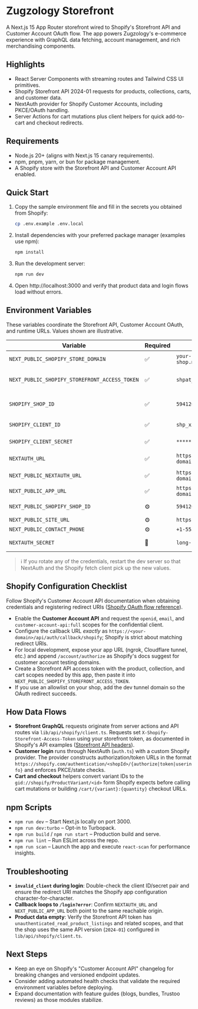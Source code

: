 # Zugzology Storefront

A Next.js 15 App Router storefront wired to Shopify's Storefront API and Customer Account OAuth flow. The app powers Zugzology's e-commerce experience with GraphQL data fetching, account management, and rich merchandising components.

## Highlights
- React Server Components with streaming routes and Tailwind CSS UI primitives.
- Shopify Storefront API 2024-01 requests for products, collections, carts, and customer data.
- NextAuth provider for Shopify Customer Accounts, including PKCE/OAuth handling.
- Server Actions for cart mutations plus client helpers for quick add-to-cart and checkout redirects.

## Requirements
- Node.js 20+ (aligns with Next.js 15 canary requirements).
- npm, pnpm, yarn, or bun for package management.
- A Shopify store with the Storefront API and Customer Account API enabled.

## Quick Start
1. Copy the sample environment file and fill in the secrets you obtained from Shopify:
   ```bash
   cp .env.example .env.local
   ```
2. Install dependencies with your preferred package manager (examples use npm):
   ```bash
   npm install
   ```
3. Run the development server:
   ```bash
   npm run dev
   ```
4. Open http://localhost:3000 and verify that product data and login flows load without errors.

## Environment Variables
These variables coordinate the Storefront API, Customer Account OAuth, and runtime URLs. Values shown are illustrative.

| Variable | Required | Example | Purpose |
| --- | --- | --- | --- |
| `NEXT_PUBLIC_SHOPIFY_STORE_DOMAIN` | ✅ | `your-shop.myshopify.com` | Base domain for Storefront API requests and checkout redirects. |
| `NEXT_PUBLIC_SHOPIFY_STOREFRONT_ACCESS_TOKEN` | ✅ | `shpat_***` | Token used in the `X-Shopify-Storefront-Access-Token` header for Storefront API calls ([Shopify Storefront API guide](https://shopify.dev/docs/api/storefront/latest/queries/Customer)). |
| `SHOPIFY_SHOP_ID` | ✅ | `59412611132` | Numeric shop ID for the Customer Account OAuth URLs (`https://shopify.com/authentication/<shopId>/...`). |
| `SHOPIFY_CLIENT_ID` | ✅ | `shp_xxx-xxx` | Shopify Customer Account public client ID. The code adds the `shp_` prefix if it is missing. |
| `SHOPIFY_CLIENT_SECRET` | ✅ | `********` | Customer Account confidential client secret used during the token exchange. |
| `NEXTAUTH_URL` | ✅ | `https://your-domain.com` | Base URL NextAuth uses to compute the callback route (`/api/auth/callback/shopify`). |
| `NEXT_PUBLIC_NEXTAUTH_URL` | ✅ | `https://your-domain.com` | Mirrors `NEXTAUTH_URL` for client-side redirects and debug messaging. |
| `NEXT_PUBLIC_APP_URL` | ✅ | `https://your-domain.com` | Used by API routes to redirect after login/logout. |
| `NEXT_PUBLIC_SHOPIFY_SHOP_ID` | ⚙️ | `59412611132` | Optional client-side copy of the shop ID for helpful console diagnostics. |
| `NEXT_PUBLIC_SITE_URL` | ⚙️ | `https://zugzology.com` | Used for sitemap/robots metadata. |
| `NEXT_PUBLIC_CONTACT_PHONE` | ⚙️ | `+1-555-123-4567` | Populates structured data schema. |
| `NEXTAUTH_SECRET` | 🚀 | `long-random-string` | Required in production to sign NextAuth cookies/tokens. |

> ℹ️ If you rotate any of the credentials, restart the dev server so that NextAuth and the Shopify fetch client pick up the new values.

## Shopify Configuration Checklist
Follow Shopify's Customer Account API documentation when obtaining credentials and registering redirect URIs ([Shopify OAuth flow reference](https://shopify.dev/docs/storefronts/mobile/checkout-kit/authenticate-checkouts)).

- Enable the **Customer Account API** and request the `openid`, `email`, and `customer-account-api:full` scopes for the confidential client.
- Configure the callback URL _exactly_ as `https://<your-domain>/api/auth/callback/shopify`; Shopify is strict about matching redirect URIs.
- For local development, expose your app URL (ngrok, Cloudflare tunnel, etc.) and append `/account/authorize` as Shopify's docs suggest for customer account testing domains.
- Create a Storefront API access token with the product, collection, and cart scopes needed by this app, then paste it into `NEXT_PUBLIC_SHOPIFY_STOREFRONT_ACCESS_TOKEN`.
- If you use an allowlist on your shop, add the dev tunnel domain so the OAuth redirect succeeds.

## How Data Flows
- **Storefront GraphQL** requests originate from server actions and API routes via `lib/api/shopify/client.ts`. Requests set `X-Shopify-Storefront-Access-Token` using your storefront token, as documented in Shopify's API examples ([Storefront API headers](https://shopify.dev/docs/api/storefront/latest/queries/Customer)).
- **Customer login** runs through NextAuth (`auth.ts`) with a custom Shopify provider. The provider constructs authorization/token URLs in the format `https://shopify.com/authentication/<shopId>/{authorize|token|userinfo}` and enforces PKCE/state checks.
- **Cart and checkout** helpers convert variant IDs to the `gid://shopify/ProductVariant/<id>` form Shopify expects before calling cart mutations or building `/cart/{variant}:{quantity}` checkout URLs.

## npm Scripts
- `npm run dev` – Start Next.js locally on port 3000.
- `npm run dev:turbo` – Opt-in to Turbopack.
- `npm run build` / `npm run start` – Production build and serve.
- `npm run lint` – Run ESLint across the repo.
- `npm run scan` – Launch the app and execute `react-scan` for performance insights.

## Troubleshooting
- **`invalid_client` during login**: Double-check the client ID/secret pair and ensure the redirect URI matches the Shopify app configuration character-for-character.
- **Callback loops to `/login?error`**: Confirm `NEXTAUTH_URL` and `NEXT_PUBLIC_APP_URL` both point to the same reachable origin.
- **Product data empty**: Verify the Storefront API token has `unauthenticated_read_product_listings` and related scopes, and that the shop uses the same API version (`2024-01`) configured in `lib/api/shopify/client.ts`.

## Next Steps
- Keep an eye on Shopify's "Customer Account API" changelog for breaking changes and versioned endpoint updates.
- Consider adding automated health checks that validate the required environment variables before deploying.
- Expand documentation with feature guides (blogs, bundles, Trustoo reviews) as those modules stabilize.
